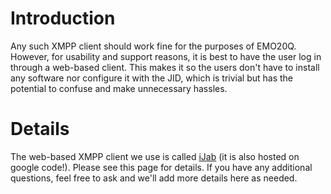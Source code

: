 # Introduction #

Any such XMPP client should work fine for the purposes of EMO20Q.  However, for usability and support reasons, it is best to have the user log in through a web-based client.  This makes it so the users don't have to install any software nor configure it with the JID, which is trivial but has the potential to confuse and make unnecessary hassles.



# Details #

The web-based XMPP client we use is called [iJab](http://code.google.com/p/ijab/) (it is also hosted on google code!).  Please see this page for details.  If you have any additional questions, feel free to ask and we'll add more details here as needed.